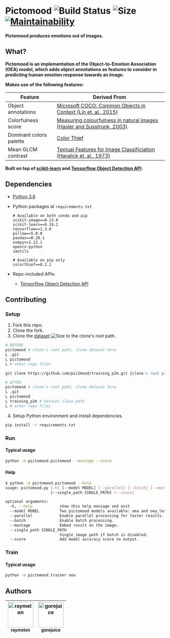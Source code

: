 # Pictomood ![Build Status](https://travis-ci.org/pic2mood/pictomood.svg) ![Size](https://github-size-badge.herokuapp.com/pic2mood/pictomood.svg) [![Maintainability](https://api.codeclimate.com/v1/badges/d2b65b4f93c3ab0234dc/maintainability)](https://codeclimate.com/github/pic2mood/pictomood/maintainability)

**Pictomood produces emotions out of images.**

## What?

**Pictomood is an implementation of the Object-to-Emotion Association (OEA) model, which adds object annotations as features to consider in predicting human emotion response towards an image.**

**Makes use of the following features:**

| Feature | Derived From
| - | -
| Object annotations | [Microsoft COCO: Common Objects in Context (Lin et. al., 2015)](http://arxiv.org/abs/1405.0312)
| Colorfulness score | [Measuring colourfulness in natural images (Hasler and  Susstrunk, 2003)](https://infoscience.epfl.ch/record/33994/files/HaslerS03.pdf)
| Dominant colors palette | [Color Thief](https://github.com/fengsp/color-thief-py)
| Mean GLCM contrast | [Textual Features for Image Classificiation (Haralick et. al., 1973)](http://haralick.org/journals/TexturalFeatures.pdf)

**Built on top of [scikit-learn](https://github.com/scikit-learn/scikit-learn) and [Tensorflow Object Detection API](https://github.com/tensorflow/models/tree/master/research/object_detection).**

## Dependencies

- [Python 3.6](https://www.python.org/)
- Python packages at `requirements.txt`

      # Available on both conda and pip
      scikit-image==0.13.0
      scikit-learn==0.19.1
      tensorflow==1.3.0
      pillow==5.0.0
      pandas==0.20.1
      numpy<=1.12.1
      opencv-python
      imutils

      # Available on pip only
      colorthief==0.2.1

- Repo-included APIs:
   - [Tensorflow Object Detection API](https://github.com/tensorflow/models/tree/master/research/object_detection)

## Contributing

### Setup

1. Fork this repo.
2. Clone the fork.
3. Clone the [dataset](https://github.com/pic2mood/training_p2m.git) ![Size](https://github-size-badge.herokuapp.com/pic2mood/training_p2m.svg) to the clone's root path.

```bash
# BEFORE
pictomood # clone's root path, clone dataset here
L .git
L pictomood
L # other repo files
```

```bash
git clone https://github.com/pic2mood/training_p2m.git {clone's root path}
```

```bash
# AFTER
pictomood # clone's root path, clone dataset here
L .git
L pictomood
L training_p2m # dataset clone path
L # other repo files
```

4. Setup Python environment and install dependencies.

```bash
pip install -r requirements.txt
```

### Run
#### Typical usage
```bash
python -m pictomood.pictomood --montage --score
```
#### Help
```bash
$ python -m pictomood.pictomood --help
usage: pictomood.py [-h] [--model MODEL] [--parallel] [--batch] [--montage]
                    [--single_path SINGLE_PATH] [--score]

optional arguments:
  -h, --help            show this help message and exit
  --model MODEL         Two pictomood models available: oea and oea_less.
  --parallel            Enable parallel processing for faster results.
  --batch               Enable batch processing.
  --montage             Embed result on the image.
  --single_path SINGLE_PATH
                        Single image path if batch is disabled.
  --score               Add model accuracy score to output.
```

### Train
#### Typical usage
```bash
python -m pictomood.trainer oea
```

## Authors

| [<img src="https://avatars1.githubusercontent.com/u/23053494?s=460&v=4" title="raymelon" width="80" height="80"><br/><sub>raymelon</sub>](https://github.com/raymelon)</br> | [<img src="https://avatars2.githubusercontent.com/u/27953463?s=460&v=4" title="gorejuice" width="80" height="80"><br/><sub>gorejuice</sub>](https://github.com/gorejuic)</br> |
| :---: | :---: |

